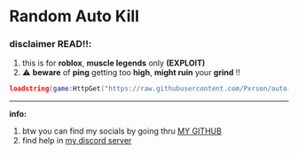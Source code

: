 # Random Auto Kill
### disclaimer READ‼️:
1. this is for **roblox**, **muscle legends** only **(EXPLOIT)**
2. ⚠️ **beware** of **ping** getting too **high**, **might ruin** your **grind** !!
```lua
loadstring(game:HttpGet("https://raw.githubusercontent.com/Pxrson/auto-kill/refs/heads/main/idk.lua",true))()
```

---

**info:**
1. btw you can find my socials by going thru [MY GITHUB](https://github.com/Pxrson)
2. find help in [my discord server](https://discord.gg/tAA9bzYyBx)
